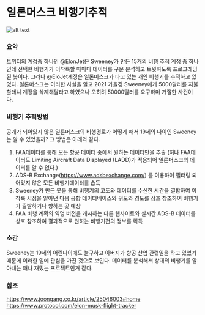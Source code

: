 # 일론머스크 비행기추적
![alt text](https://pds.joongang.co.kr/news/component/htmlphoto_mmdata/202202/07/5bf523fd-2c84-42b1-8d42-7734eb8d6ae3.jpg)

### 요약
트위터의 계정중 하나인 @ElonJet은 Sweeney가 만든 15개의 비행 추적 계정 중 하나인데 선택한 비행기가 이착륙할 때마다 데이터를 구문 분석하고 트윗하도록 프로그래밍된 봇이다.
그러나 @EloJet계정은 일론머스크가 타고 있는 개인 비행기를 추적하고 있었다. 일론머스크는 이러한 사실을 알고 2021 가을경 Sweeney에게 5000달러를 지불할테니 계정을 삭제해달라고 하였으나
오히려 50000달러를 요구하며 거절한 사건이다.

### 비행기 추적방법
공개가 되어있지 않은 일론머스크의 비행경로가 어떻게 해서 19세의 나이인 Sweeney는 알 수 있었을까?
그 방법은 아래와 같다.
1. FAA데이터를 통해 모든 항공 데이터 중에서 원하는 데이터만을 추출 (허나 FAA데이터도 Limiting Aircraft Data Displayed (LADD)가 적용되어 일론머스크의 데이터를 알 수 없다.)
1. ADS-B Exchange(https://www.adsbexchange.com/) 를 이용하여 필터링 되어있지 않은 모든 비행기데이터를 습득
1. Sweeney가 만든 봇을 통해 비행기의 고도와 데이터를 수신한 시간을 결합하여 이착륙 시점을 알아낸 다음  공항 데이터베이스와 위도와 경도를 상호 참조하여 비행기가 출발하거나 향하는 곳 예상
1. FAA 비행 계획의 익명 버전을 게시하는 다른 웹사이트와 실시간 ADS-B 데이터를 상호 참조하여 결과적으로 원하는 비행기편의 정보를 획득

### 소감
Sweeney는 19세의 어린나이에도 불구하고 아버지가 항공 산업 관련일을 하고 있었기 때문에 이러한 일에 관심을 가진 것으로 보인다.
데이터를 분석해서 상대의 비행기를 알아내는 꽤나 재밌는 프로젝트인거 같다.

### 참조 
https://www.joongang.co.kr/article/25046003#home
https://www.protocol.com/elon-musk-flight-tracker
